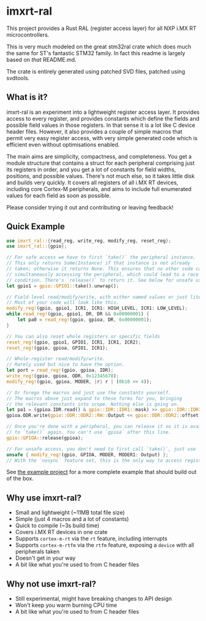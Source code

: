 # imxrt-ral

This project provides a Rust RAL (register access layer) for all NXP i.MX RT
microcontrollers.

This is very much modeled on the great stm32ral crate which does much the same
for ST's fantastic STM32 family.  In fact this readme is largely based on
*that* README.md.

The crate is entirely generated using patched SVD files, patched using svdtools.

## What is it?

imxrt-ral is an experiment into a lightweight register access layer. It provides
access to every register, and provides constants which define the fields and
possible field values in those registers. In that sense it is a lot like C
device header files. However, it also provides a couple of simple macros that
permit very easy register access, with very simple generated code which
is efficient even without optimisations enabled.

The main aims are simplicity, compactness, and completeness. You get a module
structure that contains a struct for each peripheral comprising just its
registers in order, and you get a lot of constants for field widths, positions,
and possible values. There's not much else, so it takes little disk and builds
very quickly. It covers all registers of all i.MX RT devices, including core
Cortex-M peripherals, and aims to include full enumerated values for each
field as soon as possible.

Please consider trying it out and contributing or leaving feedback!

## Quick Example

```rust
use imxrt_ral::{read_reg, write_reg, modify_reg, reset_reg};
use imxrt_ral::{gpio};

// For safe access we have to first `take()` the peripheral instance.
// This only returns Some(Instance) if that instance is not already
// taken; otherwise it returns None. This ensures that no other code can be
// simultaneously accessing the peripheral, which could lead to a race
// condition. There's `release()` to return it. See below for unsafe use.
let gpio1 = gpio::GPIO1::take().unwrap();

// Field-level read/modify/write, with either named values or just literals.
// Most of your code will look like this.
modify_reg!(gpio, gpio1, ICR1, ICR1: HIGH_LEVEL, ICR1: LOW_LEVEL);
while read_reg!(gpio, gpio1, DR, DR && 0x00000001) {
    let pa0 = read_reg!(gpio, gpioa, DR, 0x00000001);
}

// You can also reset whole registers or specific fields
reset_reg!(gpio, gpio1, GPIO1, ICR1, ICR1, ICR2);
reset_reg!(gpio, gpioa, GPIO1, ICR1);

// Whole-register read/modify/write.
// Rarely used but nice to have the option.
let port = read_reg!(gpio, gpioa, IDR);
write_reg!(gpio, gpioa, ODR, 0x12345678);
modify_reg!(gpio, gpioa, MODER, |r| r | (0b10 << 4));

// Or forego the macros and just use the constants yourself.
// The macros above just expand to these forms for you, bringing
// the relevant constants into scope. Nothing else is going on.
let pa1 = (gpioa.IDR.read() & gpio::IDR::IDR1::mask) >> gpio::IDR::IDR1::offset;
gpioa.ODR.write(gpio::ODR::ODR2::RW::Output << gpio::ODR::ODR2::offset);

// Once you're done with a peripheral, you can release it so it is available
// to `take()` again. You can't use `gpioa` after this line.
gpio::GPIOA::release(gpioa);

// For unsafe access, you don't need to first call `take()`, just use `GPIOA`:
unsafe { modify_reg!(gpio, GPIOA, MODER, MODER1: Output) };
// With the `nosync` feature set, this is the only way to access registers.
```

See [the example project](https://github.com/adamgreig/stm32ral-example) for
a more complete example that should build out of the box.

## Why use imxrt-ral?

* Small and lightweight (~11MB total file size)
* Simple (just 4 macros and a lot of constants)
* Quick to compile (~3s build time)
* Covers i.MX RT devices in one crate
* Supports `cortex-m-rt` via the `rt` feature, including interrupts
* Supports `cortex-m-rtfm` via the `rtfm` feature, exposing a `device`
  with all peripherals taken
* Doesn't get in your way
* A bit like what you're used to from C header files

## Why not use imxrt-ral?

* Still experimental, might have breaking changes to API design
* Won't keep you warm burning CPU time
* A bit like what you're used to from C header files
